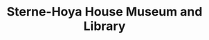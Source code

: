 ---
layout: repo
title: "Sterne-Hoya House Museum and Library"
id: 17593
permalink: repos/17593/
---